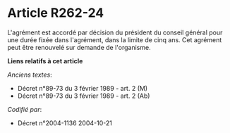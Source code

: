 # Article R262-24

L'agrément est accordé par décision du président du conseil général pour une durée fixée dans l'agrément, dans la limite de
cinq ans. Cet agrément peut être renouvelé sur demande de l'organisme.

**Liens relatifs à cet article**

_Anciens textes_:

  - Décret n°89-73 du 3 février 1989 - art. 2 (M)
  - Décret n°89-73 du 3 février 1989 - art. 2 (Ab)

_Codifié par_:

  - Décret n°2004-1136 2004-10-21

